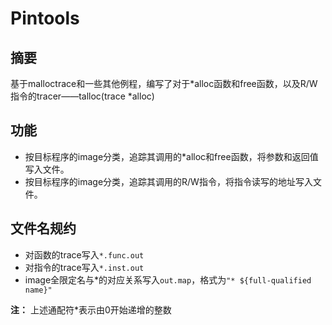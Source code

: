 # Pintools

## 摘要
基于malloctrace和一些其他例程，编写了对于\*alloc函数和free函数，以及R/W指令的tracer——talloc(trace \*alloc)

## 功能
- 按目标程序的image分类，追踪其调用的\*alloc和free函数，将参数和返回值写入文件。
- 按目标程序的image分类，追踪其调用的R/W指令，将指令读写的地址写入文件。

## 文件名规约
- 对函数的trace写入`*.func.out`
- 对指令的trace写入`*.inst.out`
- image全限定名与\*的对应关系写入`out.map`，格式为`"* ${full-qualified name}"`

**注：** 上述通配符\*表示由0开始递增的整数
